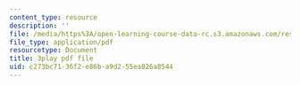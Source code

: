```yaml
---
content_type: resource
description: ''
file: /media/https%3A/open-learning-course-data-rc.s3.amazonaws.com/res-18-005-highlights-of-calculus-spring-2010/c273bc7136f2e86ba9d255ea026a8544_LgWFurXHX8U.pdf
file_type: application/pdf
resourcetype: Document
title: 3play pdf file
uid: c273bc71-36f2-e86b-a9d2-55ea026a8544
---
```

